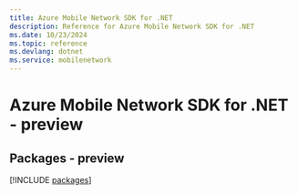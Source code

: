 ```yaml
---
title: Azure Mobile Network SDK for .NET
description: Reference for Azure Mobile Network SDK for .NET
ms.date: 10/23/2024
ms.topic: reference
ms.devlang: dotnet
ms.service: mobilenetwork
---
```

# Azure Mobile Network SDK for .NET - preview
## Packages - preview
[!INCLUDE [packages](mobile-network-index.md)]